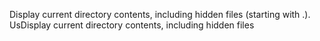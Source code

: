 Display current directory contents, including hidden files (starting with .). UsDisplay current directory contents, including hidden files
